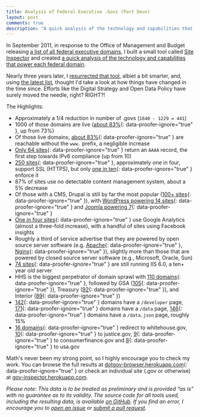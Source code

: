 ```yaml
---
title: Analysis of Federal Executive .Govs (Part Deux)
layout: post
comments: true
description: "A quick analysis of the technology and capabilities that power each federal domain such as non-www, SSL, and IPv6 support, or what server/cms they use"
---
```


In September 2011, in response to the Office of Management and Budget releasing [a list of all federal executive domains](https://explore.data.gov/Federal-Government-Finances-and-Employment/Federal-Executive-Branch-Internet-Domains/ymya-7799/widget_preview?width=500&height=425&variation=md55-89i9), I built a small tool called [Site Inspector](https://github.com/benbalter/Site-Inspector) and created [a quick analysis of the technology and capabilities that power each federal domain](http://ben.balter.com/2011/09/07/analysis-of-federal-executive-domains/).

Nearly three years later, I [resurrected that tool](https://github.com/benbalter/site-inspector-ruby), albiet a bit smarter, and, using [the latest list](https://explore.data.gov/Federal-Government-Finances-and-Employment/Federal-Executive-Agency-Internet-Domains-as-of-06/ku4m-7ynp?), thought I'd take a look at how things have changed in the time since. Efforts like the Digital Strategy and Open Data Policy have surely moved the needle, right? RIGHT?!

The Highlights:

* Approximately a 1/4 reduction in number of .govs (`1640 - 1229 = 441`)
* 1000 of those domains are live ([about 83%](http://dotgov-browser.herokuapp.com/domains?live=true){: data-proofer-ignore="true" }, up from 73%)
* Of those live domains, [about 83%](http://dotgov-browser.herokuapp.com/domains?non_www=true){: data-proofer-ignore="true" } are reachable without the `www.` prefix, a negligible increase
* [Only 64 sites](http://dotgov-browser.herokuapp.com/domains?ipv6=true){: data-proofer-ignore="true" } return an `AAAA` record, the first step towards IPv6 compliance (up from 10)
* [250 sites](http://dotgov-browser.herokuapp.com/domains?ssl=true){: data-proofer-ignore="true" }, approximately one in four, support SSL (HTTPS), but only [one in ten](http://dotgov-browser.herokuapp.com/domains?enforce_https=true){: data-proofer-ignore="true" } enforce it
* 87% of sites use no detectable content management system, about a 5% decrease
* Of those with a CMS, Drupal is still by far the most popular ([100+ sites](http://dotgov-browser.herokuapp.com/domains?cms=drupal){: data-proofer-ignore="true" }), with [WordPress powering 14 sites](http://dotgov-browser.herokuapp.com/domains?cms=wordpress){: data-proofer-ignore="true" }  and [Joomla powering 7](http://dotgov-browser.herokuapp.com/domains?cms=joomla){: data-proofer-ignore="true" }
* [One in four sites](http://dotgov-browser.herokuapp.com/domains?analytics=google_analytics){: data-proofer-ignore="true" } use Google Analytics (almost a three-fold increase), with a handful of sites using Facebook insights
* Roughly a third of service advertise that they are powered by open source server software (e.g. [Apache](http://dotgov-browser.herokuapp.com/domains?server=Apache){: data-proofer-ignore="true" }, [Nginx](http://dotgov-browser.herokuapp.com/domains?server=nginx){: data-proofer-ignore="true" }), slightly more than those that are powered by closed source server software (e.g., Microsoft, Oracle, Sun)
* [74 sites](http://dotgov-browser.herokuapp.com/domains?server=Microsoft-IIS%2F6.0){: data-proofer-ignore="true" } are still running IIS 6.0, a ten+ year old server
* HHS is the biggest perpetrator of domain sprawl with [110 domains](http://dotgov-browser.herokuapp.com/domains?agency=Department%20of%20Health%20And%20Human%20Services){: data-proofer-ignore="true" }, followed by GSA ([105](http://dotgov-browser.herokuapp.com/domains?agency=General%20Services%20Administration){: data-proofer-ignore="true" }), Treasury ([92](http://dotgov-browser.herokuapp.com/domains?agency=Department%20of%20the%20Treasury){: data-proofer-ignore="true" }), and Interior ([89](http://dotgov-browser.herokuapp.com/domains?agency=Department%20of%20the%20Interior){: data-proofer-ignore="true" })
* [142](http://dotgov-browser.herokuapp.com/domains?slash_developer=true){: data-proofer-ignore="true" } domains have a `/developer` page, [171](http://dotgov-browser.herokuapp.com/domains?slash_data=true){: data-proofer-ignore="true" } domains have a `/data` page,  [146](http://dotgov-browser.herokuapp.com/domains?data_dot_json=true){: data-proofer-ignore="true" } domains have a `/data.json` page, roughly 15%
* [16 domains](http://dotgov-browser.herokuapp.com/domains?redirect=www.whitehouse.gov){: data-proofer-ignore="true" } redirect to whitehouse.gov, [10](http://dotgov-browser.herokuapp.com/domains?redirect=justice.gov){: data-proofer-ignore="true" } to justice.gov, [9](http://dotgov-browser.herokuapp.com/domains?redirect=consumerfinance.gov){: data-proofer-ignore="true" } to consumerfinance.gov and [8](http://dotgov-browser.herokuapp.com/domains?redirect=www.usa.gov){: data-proofer-ignore="true" } to usa.gov

Math's never been my strong point, so I highly encourage you to check my work. You can browse the full results at [dotgov-browser.herokuapp.com](http://dotgov-browser.herokuapp.com/){: data-proofer-ignore="true" } or check an individual site (.gov or otherwise) at [gov-inspector.herokuapp.com](https://site-inspector.herokuapp.com).

*Please note: This data is to be treated as preliminary and is provided “as is” with no guarantee as to its validity. The source code for all tools used, including the resulting data, is available [on GitHub](https://github.com/benbalter/site-inspector-ruby). If you find an error, I encourage you to [open an issue](https://github.com/benbalter/site-inspector-ruby/issues/new) or [submit a pull request](https://guides.github.com/introduction/flow/).*
